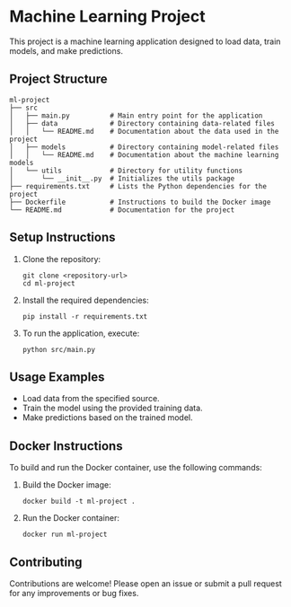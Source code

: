# Machine Learning Project

This project is a machine learning application designed to load data, train models, and make predictions. 

## Project Structure

```
ml-project
├── src
│   ├── main.py          # Main entry point for the application
│   ├── data             # Directory containing data-related files
│   │   └── README.md    # Documentation about the data used in the project
│   ├── models           # Directory containing model-related files
│   │   └── README.md    # Documentation about the machine learning models
│   └── utils            # Directory for utility functions
│       └── __init__.py  # Initializes the utils package
├── requirements.txt     # Lists the Python dependencies for the project
├── Dockerfile           # Instructions to build the Docker image
└── README.md            # Documentation for the project
```

## Setup Instructions

1. Clone the repository:
   ```
   git clone <repository-url>
   cd ml-project
   ```

2. Install the required dependencies:
   ```
   pip install -r requirements.txt
   ```

3. To run the application, execute:
   ```
   python src/main.py
   ```

## Usage Examples

- Load data from the specified source.
- Train the model using the provided training data.
- Make predictions based on the trained model.

## Docker Instructions

To build and run the Docker container, use the following commands:

1. Build the Docker image:
   ```
   docker build -t ml-project .
   ```

2. Run the Docker container:
   ```
   docker run ml-project
   ```

## Contributing

Contributions are welcome! Please open an issue or submit a pull request for any improvements or bug fixes.